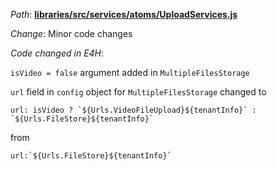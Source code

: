*Path*: <b><ins>libraries/src/services/atoms/UploadServices.js</b></ins>

*Change*: Minor code changes

*Code changed in E4H*:

`isVideo = false` argument added in `MultipleFilesStorage` 

`url` field in `config` object for `MultipleFilesStorage` changed to 

```
url: isVideo ? `${Urls.VideoFileUpload}${tenantInfo}` : `${Urls.FileStore}${tenantInfo}`
```

from 

```
url:`${Urls.FileStore}${tenantInfo}`
```
